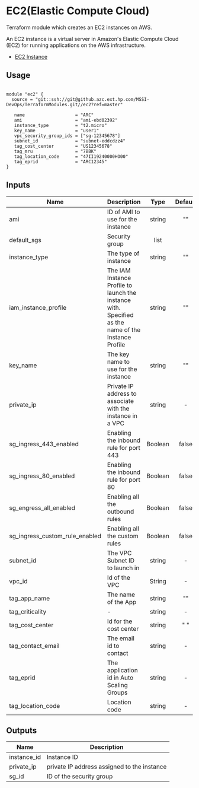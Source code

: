 # EC2(Elastic Compute Cloud)

Terraform module which creates an EC2 instances on AWS.

 An EC2 instance is a virtual server in Amazon's Elastic Compute Cloud (EC2) for running applications on the AWS infrastructure.
* [EC2 Instance](https://www.terraform.io/docs/providers/aws/r/instance.html)

## Usage

```hcl

module "ec2" {
  source = "git::ssh://git@github.azc.ext.hp.com/MSSI-DevOps/TerraformModules.git//ec2?ref=master"

   name                   = "ARC"
   ami                    = "ami-ebd02392"
   instance_type          = "t2.micro"
   key_name               = "user1"
   vpc_security_group_ids = ["sg-12345678"]
   subnet_id              = "subnet-eddcdzz4"
   tag_cost_center        = "US12345678"
   tag_mru                = "7BBK"
   tag_location_code      = "47II19240000HO00"
   tag_eprid              = "ARC12345"
}

```

<!-- BEGINNING OF PRE-COMMIT-TERRAFORM DOCS HOOK -->

## Inputs

| Name | Description | Type | Default | Required |
|------|-------------|:----:|:-----:|:-----:|
| ami | ID of AMI to use for the instance | string | "" | yes |
| default_sgs | Security group | list | <list> |  yes  |
| instance_type | The type of instance | string |  ""  | yes |
| iam_instance_profile | The IAM Instance Profile to launch the instance with. Specified as the name of the Instance Profile | string | "" | no |
| key_name | The key name to use for the instance | string | "" | no |
| private_ip | Private IP address to associate with the instance in a VPC | string | - | no |
| sg_ingress_443_enabled | Enabling the inbound rule for port 443 | Boolean | false | no |
| sg_ingress_80_enabled | Enabling the inbound rule for port 80 | Boolean | false | no   |
| sg_engress_all_enabled | Enabling all the outbound rules | Boolean | false | no |
| sg_ingress_custom_rule_enabled | Enabling all the custom rules | Boolean | false | no |
| subnet_id | The VPC Subnet ID to launch in | string | - | yes |
| vpc_id | Id of the VPC | String | - | yes |
| tag_app_name | The name of the App | string | "" | yes |
| tag_criticality | - | string | - | yes |
| tag_cost_center | Id for the cost center | string | " " | yes |
| tag_contact_email | The email id to contact | string | - | yes |
| tag_eprid | The application id in Auto Scaling Groups | string | - | yes |
| tag_location_code | Location code | string | - | yes |


## Outputs

| Name | Description |
|------|-------------|
| instance_id | Instance ID |
| private_ip | private IP address assigned to the instance |
| sg_id | ID of the security group |

<!-- END OF PRE-COMMIT-TERRAFORM DOCS HOOK -->

